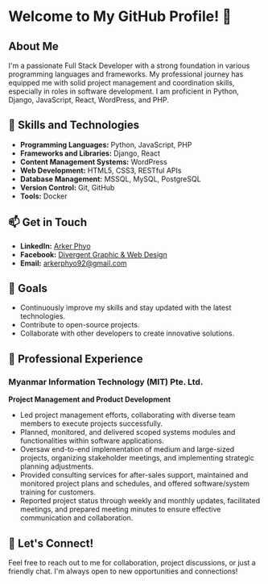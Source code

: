 # Welcome to My GitHub Profile! 👋

## About Me
I'm a passionate Full Stack Developer with a strong foundation in various programming languages and frameworks. My professional journey has equipped me with solid project management and coordination skills, especially in roles in software development. I am proficient in Python, Django, JavaScript, React, WordPress, and PHP.

## 🚀 Skills and Technologies
- **Programming Languages:** Python, JavaScript, PHP
- **Frameworks and Libraries:** Django, React
- **Content Management Systems:** WordPress
- **Web Development:** HTML5, CSS3, RESTful APIs
- **Database Management:** MSSQL, MySQL, PostgreSQL
- **Version Control:** Git, GitHub
- **Tools:** Docker

## 📫 Get in Touch
- **LinkedIn:** [Arker Phyo](https://www.linkedin.com/in/arker-phyo-351360211/)
- **Facebook:** [Divergent Graphic & Web Design](https://www.facebook.com/DivergentGraphicWebDesign)
- **Email:** arkerphyo92@gmail.com

## 🎯 Goals
- Continuously improve my skills and stay updated with the latest technologies.
- Contribute to open-source projects.
- Collaborate with other developers to create innovative solutions.

## 💼 Professional Experience

### Myanmar Information Technology (MIT) Pte. Ltd.
**Project Management and Product Development**
- Led project management efforts, collaborating with diverse team members to execute projects successfully.
- Planned, monitored, and delivered scoped systems modules and functionalities within software applications.
- Oversaw end-to-end implementation of medium and large-sized projects, organizing stakeholder meetings, and implementing strategic planning adjustments.
- Provided consulting services for after-sales support, maintained and monitored project plans and schedules, and offered software/system training for customers.
- Reported project status through weekly and monthly updates, facilitated meetings, and prepared meeting minutes to ensure effective communication and collaboration.

## 💬 Let's Connect!
Feel free to reach out to me for collaboration, project discussions, or just a friendly chat. I'm always open to new opportunities and connections!

<!--
**arkerphyo92/arkerphyo92** is a ✨ _special_ ✨ repository because its `README.md` (this file) appears on your GitHub profile.

Here are some ideas to get you started:

- 🔭 I’m currently working on ...
- 🌱 I’m currently learning ...
- 👯 I’m looking to collaborate on ...
- 🤔 I’m looking for help with ...
- 💬 Ask me about ...
- 📫 How to reach me: ...
- 😄 Pronouns: ...
- ⚡ Fun fact: ...
-->
